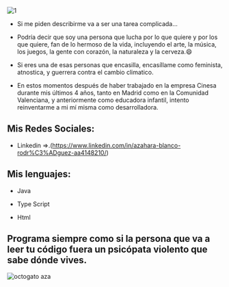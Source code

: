 
![1](https://user-images.githubusercontent.com/90633858/139233673-5740024a-dc9b-4d10-969b-cca546ed0e64.jpg)


- Si me piden describirme va a ser una tarea complicada...
- Podría decir que soy una persona que lucha por lo que quiere y por los que quiere, fan de lo hermoso de la vida, incluyendo el arte, la música, los juegos, la gente con corazón, la naturaleza y la cerveza.😄

- Si eres una de esas personas que encasilla, encasíllame como feminista, atnostica, y guerrera contra el cambio climatico.

- En estos momentos después de haber trabajado en la empresa Cinesa durante mis últimos 4 años, tanto en Madrid como en la Comunidad Valenciana, y anteriormente como educadora infantil, intento reinventarme a mi mí misma como desarrolladora.

## Mis Redes Sociales:
- Linkedin =>.(https://www.linkedin.com/in/azahara-blanco-rodr%C3%ADguez-aa4148210/)


Mis lenguajes:
----
- Java

- Type Script

- Html



Programa siempre como si la persona que va a leer tu código fuera un psicópata violento que sabe dónde vives.
---
![octogato aza](https://user-images.githubusercontent.com/90633858/139234821-271c8e1b-6c30-4689-bb6f-0df738dd03c2.png )

<!--
**Azaharabl/Azaharabl** is a ✨ _special_ ✨ repository because its `README.md` (this file) appears on your GitHub profile.

Here are some ideas to get you started:

- 🔭 I’m currently working on ...
- 🌱 I’m currently learning ...
- 👯 I’m looking to collaborate on ...
- 🤔 I’m looking for help with ...
- 💬 Ask me about ...
- 📫 How to reach me: ...
- 😄 Pronouns: ...
- ⚡ Fun fact: ...
-->

